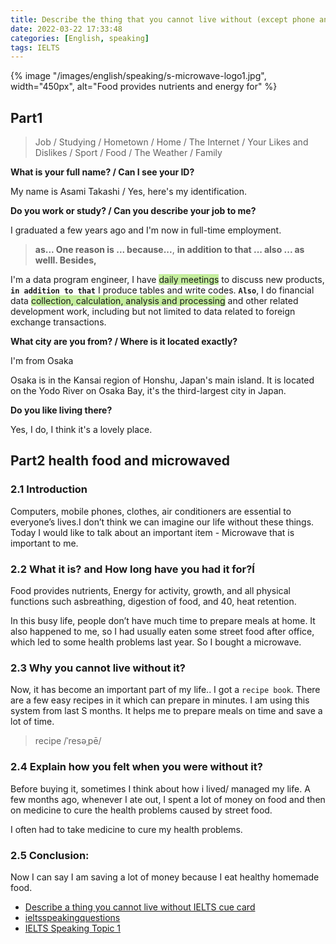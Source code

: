 ```yaml
---
title: Describe the thing that you cannot live without (except phone and internet)
date: 2022-03-22 17:33:48
categories: [English, speaking]
tags: IELTS
---
```


{% image "/images/english/speaking/s-microwave-logo1.jpg", width="450px", alt="Food provides nutrients and energy for" %}

<!-- image "/images/english/speaking/s-recipe-book-logo1.webp", width="500px", alt="" -->

<!-- more -->

## Part1

> Job / Studying / Hometown / Home / The Internet / Your Likes and Dislikes / Sport / Food / The Weather / Family 

**What is your full name? / Can I see your ID?**

My name is Asami Takashi  / Yes, here's my identification.

**Do you work or study? / Can you describe your job to me?**

I graduated a few years ago and I'm now in full-time employment.

> **as... One reason is ... because...**, **in addition to that ... also ... as welll. Besides,**

I'm a data program engineer, I have <span style="background-color: rgb(196, 237, 157);">daily meetings</span> to discuss new products, **`in addition to that`** I produce tables and write codes. **`Also`**, I do financial data <span style="background-color: rgb(196, 237, 157);">collection, calculation, analysis and processing</span> and other related development work, including but not limited to data related to foreign exchange transactions.

**What city are you from? / Where is it located exactly?**

I'm from Osaka

Osaka is in the Kansai region of Honshu, Japan's main island. It is located on the Yodo River on Osaka Bay, it's the third-largest city in Japan.

**Do you like living there?**

Yes, I do, I think it's a lovely place.

## Part2 health food and microwaved


### 2.1 Introduction

Computers, mobile phones, clothes, air conditioners are essential to everyone’s lives.I don’t think we can imagine our life without these things. Today I would like to talk about an important item - Microwave that is important to me.

### 2.2 What it is? and How long have you had it for?Í

Food provides nutrients, Energy for activity, growth, and all physical functions such asbreathing, digestion of food, and 40, heat retention. 

In this busy life, people don’t have much time to prepare meals at home. It also happened to me, so I had usually eaten some street food after office, which led to some health problems last year. So I bought a microwave.

### 2.3 Why you cannot live without it?

Now, it has become an important part of my life.. I got a `recipe book`. There are a few easy recipes in it which can prepare in minutes. I am using this system from last S months.  It helps me to prepare meals on time and save a lot of time.

> recipe /ˈresəˌpē/

### 2.4 Explain how you felt when you were without it?

Before buying it, sometimes I think about how i lived/ managed my life. A few months ago, whenever I ate out, I spent a lot of money on food and then on medicine to cure the health problems caused by street food.

 I often had to take medicine to cure my health problems.
 
### 2.5 Conclusion:

Now I can say I am saving a lot of money because I eat healthy homemade food.

- [Describe a thing you cannot live without IELTS cue card](https://ieltsrewind.com/describe-a-thing-you-cannot-live-without-ielts-cue-card/)
- [ieltsspeakingquestions](https://ieltsspeakingquestions.blogspot.com/p/something-that-you-cannot-live-without.html)
- [IELTS Speaking Topic 1](https://www.ieltsadvantage.com/2015/05/18/ielts-speaking-topics-part-1/)